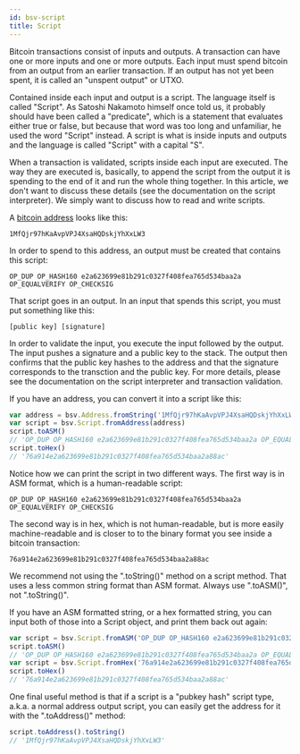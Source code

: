 ```yaml
---
id: bsv-script
title: Script
---
```


Bitcoin transactions consist of inputs and outputs. A transaction can have one
or more inputs and one or more outputs. Each input must spend bitcoin from an
output from an earlier transaction. If an output has not yet been spent, it is
called an "unspent output" or UTXO.

Contained inside each input and output is a script. The language itself is
called "Script". As Satoshi Nakamoto himself once told us, it probably should
have been called a "predicate", which is a statement that evaluates either true
or false, but because that word was too long and unfamiliar, he used the word
"Script" instead. A script is what is inside inputs and outputs and the language
is called "Script" with a capital "S".

When a transaction is validated, scripts inside each input are executed. The way
they are executed is, basically, to append the script from the output it is
spending to the end of it and run the whole thing together. In this article, we
don't want to discuss these details (see the documentation on the script
interpreter). We simply want to discuss how to read and write scripts.

A [bitcoin address](./bsv-address) looks like this:

```
1MfQjr97hKaAvpVPJ4XsaHQDskjYhXxLW3
```

In order to spend to this address, an output must be created that contains this
script:

```
OP_DUP OP_HASH160 e2a623699e81b291c0327f408fea765d534baa2a OP_EQUALVERIFY OP_CHECKSIG
```

That script goes in an output. In an input that spends this script, you must put
something like this:

```
[public key] [signature]
```

In order to validate the input, you execute the input followed by the output.
The input pushes a signature and a public key to the stack. The output then
confirms that the public key hashes to the address and that the signature
corresponds to the transction and the public key. For more details, please see
the documentation on the script interpreter and transaction validation.

If you have an address, you can convert it into a script like this:

```javascript
var address = bsv.Address.fromString('1MfQjr97hKaAvpVPJ4XsaHQDskjYhXxLW3')
var script = bsv.Script.fromAddress(address)
script.toASM()
// 'OP_DUP OP_HASH160 e2a623699e81b291c0327f408fea765d534baa2a OP_EQUALVERIFY OP_CHECKSIG'
script.toHex()
// '76a914e2a623699e81b291c0327f408fea765d534baa2a88ac'
```

Notice how we can print the script in two different ways. The first way is in
ASM format, which is a human-readable script:

```
OP_DUP OP_HASH160 e2a623699e81b291c0327f408fea765d534baa2a OP_EQUALVERIFY OP_CHECKSIG
```

The second way is in hex, which is not human-readable, but is more easily
machine-readable and is closer to to the binary format you see inside a bitcoin
transaction:

```
76a914e2a623699e81b291c0327f408fea765d534baa2a88ac
```

We recommend not using the ".toString()" method on a script method. That uses a
less common string format than ASM format. Always use ".toASM()", not
".toString()".

If you have an ASM formatted string, or a hex formatted string, you can input
both of those into a Script object, and print them back out again:

```javascript
var script = bsv.Script.fromASM('OP_DUP OP_HASH160 e2a623699e81b291c0327f408fea765d534baa2a OP_EQUALVERIFY OP_CHECKSIG')
script.toASM()
// 'OP_DUP OP_HASH160 e2a623699e81b291c0327f408fea765d534baa2a OP_EQUALVERIFY OP_CHECKSIG'
var script = bsv.Script.fromHex('76a914e2a623699e81b291c0327f408fea765d534baa2a88ac')
script.toHex()
// '76a914e2a623699e81b291c0327f408fea765d534baa2a88ac'
```

One final useful method is that if a script is a "pubkey hash" script type,
a.k.a. a normal address output script, you can easily get the address for it
with the ".toAddress()" method:

```javascript
script.toAddress().toString()
// '1MfQjr97hKaAvpVPJ4XsaHQDskjYhXxLW3'
```
